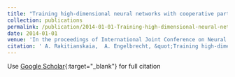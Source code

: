 ```yaml
---
title: "Training high-dimensional neural networks with cooperative particle swarm optimiser"
collection: publications
permalink: /publication/2014-01-01-Training-high-dimensional-neural-networks-with-cooperative-particle-swarm-optimiser
date: 2014-01-01
venue: 'In the proceedings of International Joint Conference on Neural Networks'
citation: ' A. Rakitianskaia,  A. Engelbrecht, &quot;Training high-dimensional neural networks with cooperative particle swarm optimiser.&quot; In the proceedings of International Joint Conference on Neural Networks, 2014.'
---
```

Use [Google Scholar](https://scholar.google.com/scholar?q=Training+high+dimensional+neural+networks+with+cooperative+particle+swarm+optimiser){:target="_blank"} for full citation